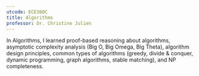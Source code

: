 ```yaml
---
utcode: ECE360C
title: Algorithms
professor: Dr. Christine Julien
---
```

In Algorithms, I learned proof-based reasoning about algorithms, asymptotic complexity analysis (Big O, Big Omega, Big Theta), algorithm design principles, common types of algorithms (greedy, divide & conquer, dynamic programming, graph algorithms, stable matching), and NP completeness.